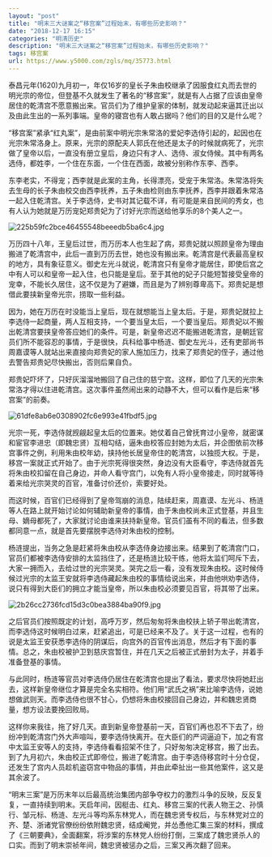 ```yaml
---
layout: "post"
title: "明末三大谜案之“移宫案”过程始末，有哪些历史影响？"
date: "2018-12-17 16:15"
categories: "明清历史"
description: "明末三大谜案之“移宫案”过程始末，有哪些历史影响？"
tags: 移宫案
url: https://www.y5000.com/zgls/mq/35773.html
---
```






泰昌元年(1620)九月初一，年仅16岁的皇长子朱由校继承了因服食红丸而去世的明光宗的帝位，但登基不久就发生了著名的“移宫案”，就是有人占据了应该由皇帝居住的乾清宫不愿意搬出来。官员们为了维护皇家的体制，就发动起来逼其迁出以及由此生出的一系列事端。皇帝的寝宫也有人敢占据吗？他们的目的又是什么呢？

“移宫案”紧承“红丸案”，是由前案中明光宗朱常洛的爱妃李选侍引起的，起因也在光宗朱常洛身上。原来，光宗的原配夫人郭氏在他还是太子的时候就病死了，光宗做了皇帝以后，一直没有册立皇后，身边只有才人、选侍、淑女侍候。其中有两名选侍，都姓李，一个住在东面，一个住在西面，故被分别称作东李、西李。

东李老实，不得宠；西李就是此案的主角，长得漂亮，受宠于朱常洛。朱常洛将失去生母的长子朱由校交由西李抚养，五子朱由检则由东李抚养，西李并跟着朱常洛一起入住乾清宫。关于李选侍，史书对其记载不详，有可能是来自民间的秀女，也有人认为她就是万历宠妃郑贵妃为了讨好光宗而送给他享乐的8个美人之一。

![225b59fc2bce46455548beeedb5ba6c4.jpg](https://img.y5000.com/uploads/allimg/181025/225b59fc2bce46455548beeedb5ba6c4.jpg)

万历四十八年，王皇后过世，而万历本人也生起了病，郑贵妃就以照顾皇帝为理由搬进了乾清宫中，此后一直到万历去世，她也没有搬出来。乾清宫是代表最高皇权的地方，具有象征意义。御史左光斗就说，乾清宫只有皇帝才能居住，即使后宫之中有人可以和皇帝一起入住，也只能是皇后。至于其他的妃子只能短暂接受皇帝的宠幸，不能长久居住，这不仅是为了避嫌，而且是为了辨别尊卑高下。郑贵妃是想借此要挟新皇帝光宗，捞取一些利益。

因为，她在万历在时没能当上皇后，现在就想能当上皇太后。于是，郑贵妃就拉上李选侍一起商量，两人互相支持，一个要当皇太后，一个要当皇后。郑贵妃以不搬出乾清宫要挟皇帝答应她们的条件。可是，新皇帝迟迟不能搬进乾清宫，是朝廷官员们所不能容忍的事情，于是很快，兵科给事中杨涟、御史左光斗，还有吏部尚书周嘉谟等人就站出来直接向郑贵妃的家人施加压力，找来了郑贵妃的侄子，通过他去警告郑贵妃尽快搬出，否则后果自负。

郑贵妃吓坏了，只好灰溜溜地搬回了自己住的慈宁宫。这样，即位了几天的光宗朱常洛才得以住进乾清宫。这次事件虽然闹出来的动静不大，但可以看作是后来“移宫案”的前奏。

![61dfe8ab6e0308902fc6e993e41fbdf5.jpg](https://img.y5000.com/uploads/allimg/181025/61dfe8ab6e0308902fc6e993e41fbdf5.jpg)

光宗一死，李选侍就觊觎起皇太后的位置来。她仗着自己曾抚育过小皇帝，就密谋和宦官李进忠（即魏忠贤）互相勾结，逼朱由校答应封她为太后，并企图依前次移宫事件之例，利用朱由校年幼，挟持他长居皇帝住的乾清宫，以独揽大权。于是，移宫一案就正式开始了。由于光宗死得很突然，身边没有大臣看守，李选侍就首先将朱由校扣留在自己身边，并命人看守宫门，以免有人将小皇帝接走，同时就等待着来给光宗哭灵的百官，准备讨价还价，索要好处。

而这时候，百官们已经得到了皇帝驾崩的消息，陆续赶来，周嘉谟、左光斗、杨涟等人在路上就开始讨论如何辅助新皇帝的事情，由于朱由校尚未正式登基，并且生母、嫡母都死了，大家就讨论由谁来扶持新皇帝。官员们虽有不同的看法，但多数都同意一点，就是首先要摆脱李选侍对朱由校的控制。

杨涟提出，当务之急是赶紧将朱由校从李选侍身边接出来。结果到了乾清宫门口，官员们都被李选侍安排的太监挡住了，还是杨涟比较干练，他将太监们呵斥下去，大家一拥而入，去给过世的光宗哭灵。哭完之后一看，没有发现朱由校。这时候侍候过光宗的太监王安就将李选侍藏起朱由校的事情给说出来，并由他哄劝李选侍，说只有得到大臣们的拥立才能当皇帝，所以朱由校必须要见百官，将其带了出来。

![2b26cc2736fcd15d3c0bea3884ba90f9.jpg](https://img.y5000.com/uploads/allimg/181025/2b26cc2736fcd15d3c0bea3884ba90f9.jpg)

之后官员们按照既定的计划，高呼万岁，然后匆匆将朱由校扶上轿子带出乾清宫，而李选侍这时候明白过来，赶紧追出，可是已经来不及了。关于这一过程，也有的说是太监王安获悉李选侍的阴谋后，向宫外的百官传出消息，然后才有下面的事情。总之，朱由校被护卫到慈庆宫暂住，并在几天之后被正式册封为太子，并着手准备登基的事情。

与此同时，杨涟等官员对李选侍仍居住在乾清宫也提出了看法，要求尽快将她赶出去，这样新皇帝继位才算是完全名实相符。他们用“武氏之祸”来比喻李选侍，说她想做武则天。而李选侍也很不甘心，仍想将朱由校接回自己身边，并和魏忠贤商量，想方设法要挽回败局。

这样你来我往，拖了好几天。直到新皇帝登基前一天，百官们再也忍不下去了，纷纷冲到乾清宫门外大声喧叫，要李选侍快离开。在大臣们的严词逼迫下，加之有宫中太监王安等人的支持，李选侍看看招架不住了，只好匆匆决定移宫，搬了出去。到了九月初六，朱由校正式即帝位，搬进了乾清宫。由于李选侍移宫时十分仓促，还发生了宫内人员趁机盗窃宫中物品的事情，并由此牵扯出一些其他案件，这又是其余波了。

“明末三案”是万历末年以后最高统治集团内部争夺权力的激烈斗争的反映，反反复复，一直持续到明末。天启年间，因梃击、红丸、移宫三案的代表人物王之、孙慎行、邹元标、杨涟、左光斗等均系东林党人，而在魏忠贤专权后，与东林党对立的齐、楚、浙诸党官僚纷纷依附魏忠贤，结成阉党，并怂恿他汇集三案的材料，撰成了《三朝要典》，全面翻案，将涉案的东林党人纷纷打倒，三案成了魏忠贤杀人的口实。而到了明末崇祯年间，魏忠贤被惩办之后，三案又再次翻了回来。

